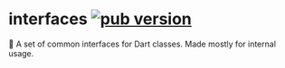 # interfaces [![pub version][pub-version-img]][pub-version-url]

🧩 A set of common interfaces for Dart classes. Made mostly for internal usage.

<!--References-->
[pub-version-img]: https://img.shields.io/badge/pub-v0.0.4-0175c2?logo=dart
[pub-version-url]: https://pub.dev/packages/interfaces